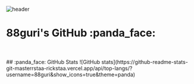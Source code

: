 <div align="start">
  
  ![header](https://capsule-render.vercel.app/api?type=waving&color=ffd5dc&height=215&section=header&text=88guri's-GitHub&fontSize=60&fontAlignY=45&fontColor=FFFFFF)
  <br>
  <h1>  88guri's GitHub :panda_face:  </h1> 
  <br>
  <br>
  ## :panda_face: GitHub Stats   
![GitHub stats](https://github-readme-stats-git-masterrstaa-rickstaa.vercel.app/api/top-langs/?username=88guri&show_icons=true&theme=panda)
</div>
